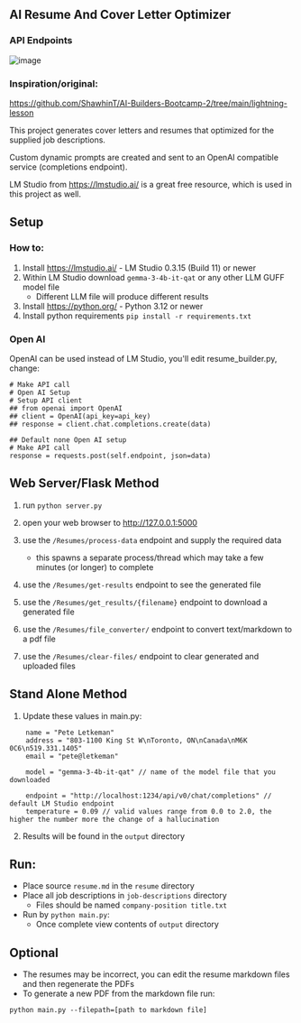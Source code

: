 ## AI Resume And Cover Letter Optimizer

### API Endpoints

![image](https://github.com/user-attachments/assets/3c6e8365-8efd-4cc7-9999-70cbea0442a6)


### Inspiration/original: 
https://github.com/ShawhinT/AI-Builders-Bootcamp-2/tree/main/lightning-lesson

This project generates cover letters and resumes that optimized for the supplied job descriptions.

Custom dynamic prompts are created and sent to an OpenAI compatible service (completions endpoint).

LM Studio from https://lmstudio.ai/ is a great free resource, which is used in this project as well.

## Setup
### How to:
1. Install https://lmstudio.ai/ - LM Studio 0.3.15 (Build 11) or newer
2. Within LM Studio download `gemma-3-4b-it-qat` or any other LLM GUFF model file
   - Different LLM file will produce different results
3. Install https://python.org/ - Python 3.12 or newer
4. Install python requirements `pip install -r requirements.txt`

### Open AI
OpenAI can be used instead of LM Studio, you'll edit resume_builder.py, change: 
```
# Make API call
# Open AI Setup
# Setup API client
## from openai import OpenAI
## client = OpenAI(api_key=api_key)
## response = client.chat.completions.create(data)

## Default none Open AI setup
# Make API call
response = requests.post(self.endpoint, json=data)

```

## Web Server/Flask Method
1. run `python server.py`
2. open your web browser to http://127.0.0.1:5000
3. use the `/Resumes/process-data` endpoint and supply the required data

   - this spawns a separate process/thread which may take a few minutes (or longer) to complete
4. use the `/Resumes/get-results` endpoint to see the generated file
5. use the `/Resumes/get_results/{filename}` endpoint to download a generated file
6. use the `/Resumes/file_converter/` endpoint to convert text/markdown to a pdf file
7. use the `/Resumes/clear-files/` endpoint to clear generated and uploaded files


## Stand Alone Method
1. Update these values in main.py: 
```
    name = "Pete Letkeman"
    address = "803-1100 King St W\nToronto, ON\nCanada\nM6K 0C6\n519.331.1405"
    email = "pete@letkeman"

    model = "gemma-3-4b-it-qat" // name of the model file that you downloaded

    endpoint = "http://localhost:1234/api/v0/chat/completions" // default LM Studio endpoint
    temperature = 0.09 // valid values range from 0.0 to 2.0, the higher the number more the change of a hallucination 
```
2. Results will be found in the `output` directory
## Run:
- Place source `resume.md` in the `resume` directory
- Place all job descriptions in `job-descriptions` directory
  - Files should be named `company-position title.txt`
- Run by `python main.py`:
  - Once complete view contents of `output` directory
## Optional
   - The resumes may be incorrect, you can edit the resume markdown files and then regenerate the PDFs
   - To generate a new PDF from the markdown file run:
  
    python main.py --filepath=[path to markdown file]
